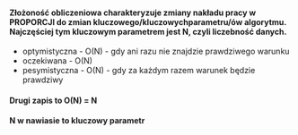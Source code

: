 #### Złożoność obliczeniowa charakteryzuje zmiany nakładu pracy w PROPORCJI do zmian kluczowego/kluczowychparametru/ów algorytmu. Najczęściej tym kluczowym parametrem jest N, czyli liczebność danych.

* optymistyczna - O(N) - gdy ani razu nie znajdzie prawdziwego warunku
* oczekiwana - O(N)
* pesymistyczna - O(N) - gdy za każdym razem warunek będzie prawdziwy

#### Drugi zapis to O(N) = N

#### N w nawiasie to kluczowy parametr
